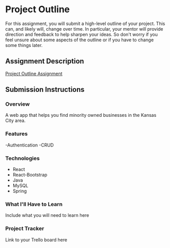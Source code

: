 # Project Outline
For this assignment, you will submit a high-level outline of your project. This can, and likely will, change over time. In particular, your mentor will provide direction and feedback to help sharpen your ideas. So don't worry if you feel unsure about some aspects of the outline or if you have to change some things later.

## Assignment Description
[Project Outline Assignment](https://education.launchcode.org/liftoff/modules/assignments/project-outline)

## Submission Instructions

### Overview
A web app that helps you find minority owned businesses in the Kansas City area.
### Features
-Authentication
-CRUD
### Technologies
- React
- React-Bootstrap
- Java
- MySQL
- Spring
### What I'll Have to Learn
Include what you will need to learn here
### Project Tracker
Link to your Trello board here
